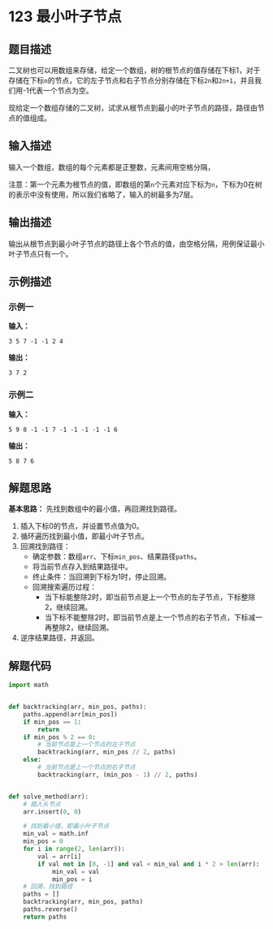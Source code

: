 # 123 最小叶子节点

## 题目描述

二叉树也可以用数组来存储，给定一个数组，树的根节点的值存储在下标1，对于存储在下标`n`的节点，它的左子节点和右子节点分别存储在下标`2n`和`2n+1`，并且我们用-1代表一个节点为空。

现给定一个数组存储的二叉树，试求从根节点到最小的叶子节点的路径，路径由节点的值组成。

## 输入描述

输入一个数组，数组的每个元素都是正整数，元素间用空格分隔，

注意：第一个元素为根节点的值，即数组的第`n`个元素对应下标为`n`，下标为0在树的表示中没有使用，所以我们省略了，输入的树最多为7层。

## 输出描述

输出从根节点到最小叶子节点的路径上各个节点的值，由空格分隔，用例保证最小叶子节点只有一个。

## 示例描述

### 示例一

**输入：**
```text
3 5 7 -1 -1 2 4
```

**输出：**
```text
3 7 2
```

### 示例二

**输入：**
```text
5 9 8 -1 -1 7 -1 -1 -1 -1 -1 6
```

**输出：**
```text
5 8 7 6 
```

## 解题思路

**基本思路：** 先找到数组中的最小值，再回溯找到路径。
1. 插入下标0的节点，并设置节点值为0。
2. 循环遍历找到最小值，即最小叶子节点。
3. 回溯找到路径：
    - 确定参数：数组`arr`、下标`min_pos`、结果路径`paths`。
    - 将当前节点存入到结果路径中。
    - 终止条件：当回溯到下标为1时，停止回溯。
    - 回溯搜索遍历过程：
        - 当下标能整除2时，即当前节点是上一个节点的左子节点，下标整除2，继续回溯。
        - 当下标不能整除2时，即当前节点是上一个节点的右子节点，下标减一再整除2，继续回溯。
4. 逆序结果路径，并返回。

## 解题代码

```python
import math


def backtracking(arr, min_pos, paths):
    paths.append(arr[min_pos])
    if min_pos == 1:
        return
    if min_pos % 2 == 0:
        # 当前节点是上一个节点的左子节点
        backtracking(arr, min_pos // 2, paths)
    else:
        # 当前节点是上一个节点的右子节点
        backtracking(arr, (min_pos - 1) // 2, paths)


def solve_method(arr):
    # 插入头节点
    arr.insert(0, 0)

    # 找到最小值，即最小叶子节点
    min_val = math.inf
    min_pos = 0
    for i in range(2, len(arr)):
        val = arr[i]
        if val not in [0, -1] and val < min_val and i * 2 > len(arr):
            min_val = val
            min_pos = i
    # 回溯，找到路径
    paths = []
    backtracking(arr, min_pos, paths)
    paths.reverse()
    return paths
```